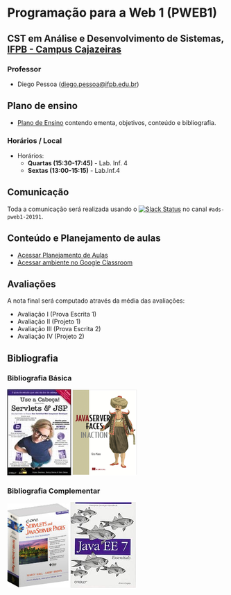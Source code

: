 # Programação para a Web 1 (PWEB1)

## CST em Análise e Desenvolvimento de Sistemas, [IFPB - Campus Cajazeiras](http://ifpb.edu.br/cajazeiras)

### Professor

* Diego Pessoa ([diego.pessoa@ifpb.edu.br](mailto:diego.pessoa@ifpb.edu.br))

## Plano de ensino
* [Plano de Ensino](docs/plano-de-ensino.pdf) contendo ementa, objetivos, conteúdo e bibliografia.

### Horários / Local

* Horários:
  - **Quartas (15:30-17:45)** - Lab. Inf. 4
  - **Sextas (13:00-15:15)** - Lab.Inf.4

## Comunicação

Toda a comunicação será realizada usando o [![Slack Status](https://ifpb.herokuapp.com/badge.svg)](https://ifpb.herokuapp.com/) no canal `#ads-pweb1-20191`.


## Conteúdo e Planejamento de aulas

* [Acessar Planejamento de Aulas](https://trello.com/b/lAqeAHKi/pweb1-planejamento-de-aulas)
* [Acessar ambiente no Google Classroom](https://classroom.google.com/u/2/c/MzYyODY4NDI5OTBa)

## Avaliações

A nota final será computado através da média das avaliações:

* Avaliação I (Prova Escrita 1)
* Avaliação II (Projeto 1)
* Avaliação III (Prova Escrita 2)
* Avaliação IV (Projeto 2)

## Bibliografia

### Bibliografia Básica

[![Use a cabeça: servlets e JSP](assets/books/use-a-cabeca.jpeg)](https://www.saraiva.com.br/use-a-cabeca-servlets-e-jsp-2624100.html)
[![JavaServer Faces in Action](assets/books/jsf-in-action.png)](https://www.manning.com/books/javaserver-faces-in-action)

### Bibliografia Complementar
[![Core servlets e java server pages](assets/books/core-servlets.jpg)](http://pdf.coreservlets.com/)
[![Use a cabeça: servlets  JSP](assets/books/javaee-essentials.jpg)](https://www.amazon.com.br/Java-EE-Essentials-Arun-Gupta/dp/1449370179)

